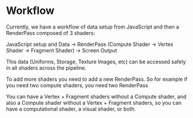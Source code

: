 # Workflow

Currently, we have a workflow of data setup from JavaScript and then a RenderPass composed of 3 shaders:

JavaScript setup and Data → RenderPass (Compute Shader → Vertex Shader → Fragment Shader) → Screen Output

This data (Uniforms, Storage, Texture Images, etc) can be accessed safely in all shaders across the pipeline.

To add more shaders you need to add a new RenderPass. So for example if you need two compute shaders, you need two RenderPass

You can have a Vertex + Fragment shaders without a Compute shader, and also a Compute shader without a Vertex + Fragment shaders, so you can have a computational shader, a visual shader, or both.
